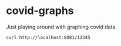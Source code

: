 # covid-graphs
Just playing around with graphing covid data

```curl http://localhost:8081/12345```
